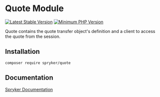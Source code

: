 # Quote Module
[![Latest Stable Version](https://poser.pugx.org/spryker/quote/v/stable.svg)](https://packagist.org/packages/spryker/quote)
[![Minimum PHP Version](https://img.shields.io/badge/php-%3E%3D%208.2-8892BF.svg)](https://php.net/)

Quote contains the quote transfer object's definition and a client to access the quote from the session.

## Installation

```
composer require spryker/quote
```

## Documentation

[Spryker Documentation](https://docs.spryker.com)
